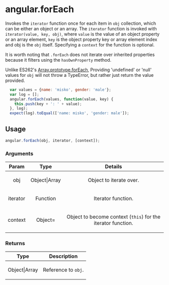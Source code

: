 



# angular.forEach








Invokes the `iterator` function once for each item in `obj` collection, which can be either an
object or an array. The `iterator` function is invoked with `iterator(value, key, obj)`, where `value`
is the value of an object property or an array element, `key` is the object property key or
array element index and obj is the `obj` itself. Specifying a `context` for the function is optional.

It is worth noting that `.forEach` does not iterate over inherited properties because it filters
using the `hasOwnProperty` method.

Unlike ES262's
[Array.prototype.forEach](http://www.ecma-international.org/ecma-262/5.1/#sec-15.4.4.18),
Providing 'undefined' or 'null' values for `obj` will not throw a TypeError, but rather just
return the value provided.

   ```js
     var values = {name: 'misko', gender: 'male'};
     var log = [];
     angular.forEach(values, function(value, key) {
       this.push(key + ': ' + value);
     }, log);
     expect(log).toEqual(['name: misko', 'gender: male']);
   ```







  

## Usage
```js
angular.forEach(obj, iterator, [context]);
```





### Arguments

| Param | Type | Details |
| :--: | :--: | :--: |
| obj | Object&#124;Array | <p>Object to iterate over.</p>  |
| iterator | Function | <p>Iterator function.</p>  |
| context | Object= | <p>Object to become context (<code>this</code>) for the iterator function.</p>  |

### Returns

| Type | Description |
| :--: | :--: |
| Object&#124;Array | <p>Reference to <code>obj</code>.</p>  |








